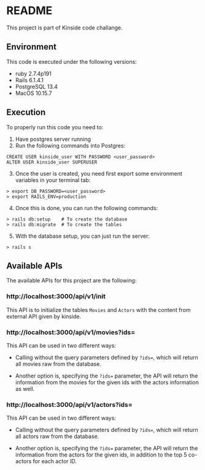 # README

This project is part of Kinside code challange.

## Environment
This code is executed under the following versions:
- ruby 2.7.4p191
- Rails 6.1.4.1
- PostgreSQL 13.4
- MacOS 10.15.7

## Execution
To properly run this code you need to:

1. Have postgres server running
2. Run the following commands into Postgres:
```
CREATE USER kinside_user WITH PASSWORD <user_password>
ALTER USER kinside_user SUPERUSER
```
3. Once the user is created, you need first export some environment variables in your terminal tab:
```
> export DB_PASSWORD=<user_password>
> export RAILS_ENV=production
```
4. Once this is done, you can run the following commands:
```
> rails db:setup    # To create the database
> rails db:migrate  # To create the tables
```
5. With the database setup, you can just run the server:
```
> rails s
```

## Available APIs
The available APIs for this project are the following:

### http://localhost:3000/api/v1/init

This API is to initialize the tables ```Movies``` and ```Actors``` with the content from external API given by kinside.

### http://localhost:3000/api/v1/movies?ids=

This API can be used in two different ways:

- Calling without the query parameters defined by ```?ids=```, which will return all movies raw from the database.

- Another option is, specifying the ```?ids=``` parameter, the API will return the information from the movies for the given ids with the actors information as well.

### http://localhost:3000/api/v1/actors?ids=

This API can be used in two different ways:

- Calling without the query parameters defined by ```?ids=```, which will return all actors raw from the database.

- Another option is, specifying the ```?ids=``` parameter, the API will return the information from the actors for the given ids, in addition to the top 5 co-actors for each actor ID.



